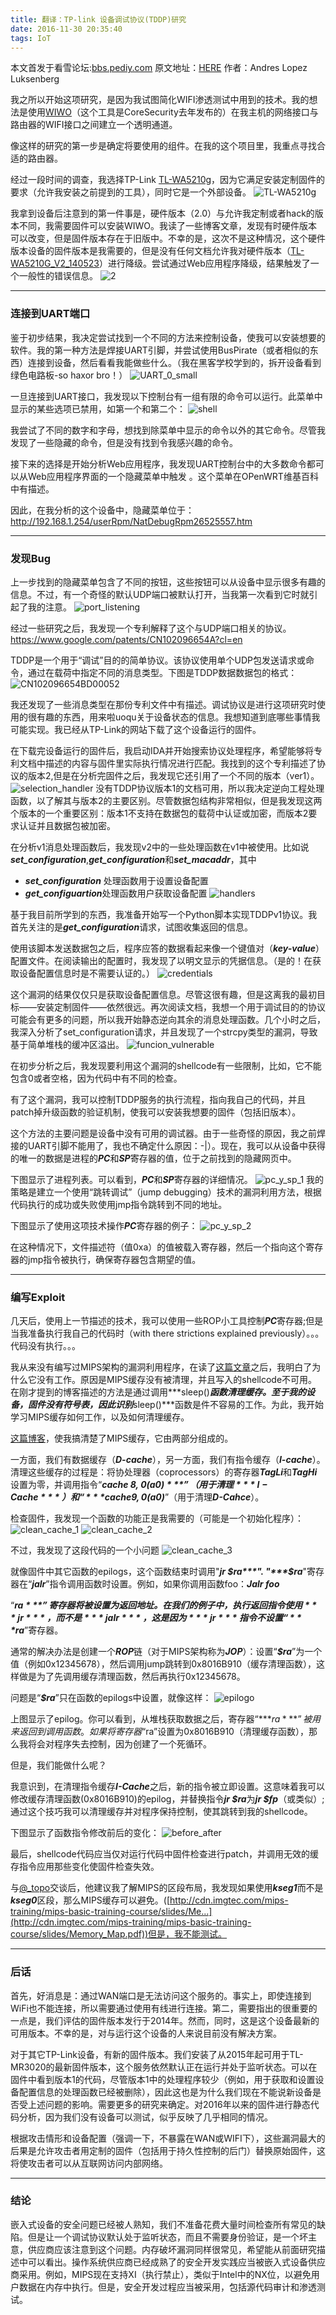 ```yaml
---
title: 翻译：TP-link 设备调试协议(TDDP)研究
date: 2016-11-30 20:35:40
tags: IoT
---
```

本文首发于看雪论坛:[bbs.pediy.com](bbs.pediy.com)
原文地址：[HERE](https://www.coresecurity.com/blog/story-about-tp-link-device-debug-protocol-tddp-research?utm_source=Twitter)    作者：Andres Lopez Luksenberg   

我之所以开始这项研究，是因为我试图简化WIFI渗透测试中用到的技术。我的想法是使用[WIWO](https://www.coresecurity.com/corelabs-research/open-source-tools/wiwo-wireless-workers)（这个工具是CoreSecurity去年发布的）在我主机的网络接口与路由器的WIFI接口之间建立一个透明通道。

像这样的研究的第一步是确定将要使用的组件。在我的这个项目里，我重点寻找合适的路由器。

经过一段时间的调查，我选择TP-Link [TL-WA5210g](http://www.tp-link.com/us/products/details/cat-5039_TL-WA5210G.html)，因为它满足安装定制固件的要求（允许我安装之前提到的工具），同时它是一个外部设备。
![TL-WA5210g](/sourcepictures/20161130/1.jpeg)

我拿到设备后注意到的第一件事是，硬件版本（2.0）与允许我定制或者hack的版本不同，我需要固件可以安装WIWO。我读了一些博客文章，发现有时硬件版本可以改变，但是固件版本存在于旧版中。不幸的是，这次不是这种情况，这个硬件版本设备的固件版本是我需要的，但是没有任何文档允许我对硬件版本（[TL-WA5210G_V2_140523](http://static.tp-link.com/resources/software/TL-WA5210G_V2_140523.zip)）进行降级。尝试通过Web应用程序降级，结果触发了一个一般性的错误信息。
![2](/sourcepictures/20161130/2.jpg)

---
### 连接到UART端口
鉴于初步结果，我决定尝试找到一个不同的方法来控制设备，使我可以安装想要的软件。我的第一种方法是焊接UART引脚，并尝试使用BusPirate（或者相似的东西）连接到设备，然后看看我能做些什么。（我在黑客学校学到的，拆开设备看到绿色电路板-so haxor bro！）
![UART_0_small](/sourcepictures/20161130/UART_0_small.jpg)

一旦连接到UART接口，我发现以下控制台有一组有限的命令可以运行。此菜单中显示的某些选项已禁用，如第一个和第二个：
![shell](/sourcepictures/20161130/shell.png)

我尝试了不同的数字和字母，想找到除菜单中显示的命令以外的其它命令。尽管我发现了一些隐藏的命令，但是没有找到令我感兴趣的命令。

接下来的选择是开始分析Web应用程序，我发现UART控制台中的大多数命令都可以从Web应用程序界面的一个隐藏菜单中触发 。这个菜单在OPenWRT维基百科中有描述。

因此，在我分析的这个设备中，隐藏菜单位于：
http://192.168.1.254/userRpm/NatDebugRpm26525557.htm


---
### 发现Bug
上一步找到的隐藏菜单包含了不同的按钮，这些按钮可以从设备中显示很多有趣的信息。不过，有一个奇怪的默认UDP端口被默认打开，当我第一次看到它时就引起了我的注意。
![port_listening](/sourcepictures/20161130/port_listening.png)

经过一些研究之后，我发现一个专利解释了这个与UDP端口相关的协议。
https://www.google.com/patents/CN102096654A?cl=en

TDDP是一个用于“调试”目的的简单协议。该协议使用单个UDP包发送请求或命令，通过在载荷中指定不同的消息类型。下图是TDDP数据数据包的格式：
![CN102096654BD00052](/sourcepictures/20161130/CN102096654BD00052.png)

我还发现了一些消息类型在那份专利文件中有描述。调试协议是进行这项研究时使用的很有趣的东西，用来啦uoqu关于设备状态的信息。我想知道到底哪些事情我可能实现。我已经从TP-Link的网站下载了这个设备运行的固件。

在下载完设备运行的固件后，我启动IDA并开始搜索协议处理程序，希望能够将专利文档中描述的内容与固件里实际执行情况进行匹配。我找到的这个专利描述了协议的版本2,但是在分析完固件之后，我发现它还引用了一个不同的版本（ver1）。
![selection_handler](/sourcepictures/20161130/selection_handler.png)
没有TDDP协议版本1的文档可用，所以我决定逆向工程处理函数，以了解其与版本2的主要区别。尽管数据包结构非常相似，但是我发现这两个版本的一个重要区别：版本1不支持在数据包的载荷中认证或加密，而版本2要求认证并且数据包被加密。

在分析v1消息处理函数后，我发现v2中的一些处理函数在v1中被使用。比如说***set_configuration***,***get_configuration***和***set_macaddr***，其中
+ ***set_configuration*** 处理函数用于设置设备配置
+ ***get_configuartion***处理函数用户获取设备配置
![handlers](/sourcepictures/20161130/handlers.png)

基于我目前所学到的东西，我准备开始写一个Python脚本实现TDDPv1协议。我首先关注的是***get_configuration***请求，试图收集返回的信息。

使用该脚本发送数据包之后，程序应答的数据看起来像一个键值对（***key-value***）配置文件。在阅读输出的配置时，我发现了以明文显示的凭据信息。（是的！在获取设备配置信息时是不需要认证的。）
![credentials](/sourcepictures/20161130/credentials.png)

这个漏洞的结果仅仅只是获取设备配置信息。尽管这很有趣，但是这离我的最初目标——安装定制固件——依然很远。再次阅读文档，我想一个用于调试目的的协议可能会有更多的问题，所以我开始静态逆向其余的消息处理函数。几个小时之后，我深入分析了set_configuration请求，并且发现了一个strcpy类型的漏洞，导致基于简单堆栈的缓冲区溢出。
![funcion_vulnerable](/sourcepictures/20161130/funcion_vulnerable.png)

在初步分析之后，我发现要利用这个漏洞的shellcode有一些限制，比如，它不能包含0或者空格，因为代码中有不同的检查。

有了这个漏洞，我可以控制TDDP服务的执行流程，指向我自己的代码，并且patch掉升级函数的验证机制，使我可以安装我想要的固件（包括旧版本）。

这个方法的主要问题是设备中没有可用的调试器。由于一些奇怪的原因，我之前焊接的UART引脚不能用了，我也不确定什么原因：-|）。现在，我可以从设备中获得的唯一的数据是进程的***PC***和***SP***寄存器的值，位于之前找到的隐藏网页中。

下图显示了进程列表。可以看到，***PC***和***SP***寄存器的详细情况。
![pc_y_sp_1](/sourcepictures/20161130/pc_y_sp_1.png)
我的策略是建立一个使用“跳转调试”（jump debugging）技术的漏洞利用方法，根据代码执行的成功或失败使用jmp指令跳转到不同的地址。

下图显示了使用这项技术操作***PC***寄存器的例子：
![pc_y_sp_2](/sourcepictures/20161130/pc_y_sp_2.png)

在这种情况下，文件描述符（值0xa）的值被载入寄存器，然后一个指向这个寄存器的jmp指令被执行，确保寄存器包含期望的值。


---
### 编写Exploit
几天后，使用上一节描述的技术，我可以使用一些ROP小工具控制***PC***寄存器;但是当我准备执行我自己的代码时（with there strictions explained previously）。。。代码没有执行。。。

我从来没有编写过MIPS架构的漏洞利用程序，在读了[这篇文章](http://www.devttys0.com/2012/10/exploiting-a-mips-stack-overflow/)之后，我明白了为什么它没有工作。原因是MIPS缓存没有被清理，并且写入的shellcode不可用。在刚才提到的博客描述的方法是通过调用***sleep()***函数清理缓存。至于我的设备，固件没有符号表，因此识别***sleep()***函数是件不容易的工作。为此，我开始学习MIPS缓存如何工作，以及如何清理缓存。

[这篇博客](http://cdn.imgtec.com/mips-training/mips-basic-training-course/slides/Caches.pdf)，使我搞清楚了MIPS缓存，它由两部分组成的。

一方面，我们有数据缓存（***D-cache***），另一方面，我们有指令缓存（***I-cache***）。清理这些缓存的过程是：将协处理器（coprocessors）的寄存器***TagLi***和***TagHi***设置为零，并调用指令“***cache 8, 0($a0)***”（用于清理***I-Cache***）和“***cache 9, 0($a0)***”（用于清理***D-Cahce***）。

检查固件，我发现一个函数的功能正是我需要的（可能是一个初始化程序）：
![clean_cache_1](/sourcepictures/20161130/clean_cache_1.png)
![clean_cache_2](/sourcepictures/20161130/clean_cache_2.png)


不过，我发现了这段代码的一个小问题
![clean_cache_3](/sourcepictures/20161130/clean_cache_3.png)


就像固件中其它函数的epilogs，这个函数结束时调用"***jr $ra***". "***$ra***"寄存器在“***jalr***”指令调用函数时设置。例如，如果你调用函数foo：***Jalr  foo***

“***$ra***”寄存器将被设置为返回地址。在我们的例子中，执行返回指令使用***jr***，而不是***jalr***，这是因为***jr***指令不设置“***$ra***”寄存器。

通常的解决办法是创建一个***ROP***链（对于MIPS架构称为***JOP***）：设置“***$ra***”为一个值（例如0x12345678），然后调用jump跳转到0x8016B910（缓存清理函数），这样做是为了先调用缓存清理函数，然后再执行0x12345678。

问题是“***$ra***”只在函数的epilogs中设置，就像这样：
![epilogo](/sourcepictures/20161130/epilogo.png)


上图显示了epilog。你可以看到，从堆栈获取数据之后，寄存器“***$ra***”被用来返回到调用函数。如果将寄存器“$ra”设置为0x8016B910（清理缓存函数），那么我将会对程序失去控制，因为创建了一个死循环。

但是，我们能做什么呢？

我意识到，在清理指令缓存***I-Cache***之后，新的指令被立即设置。这意味着我可以修改缓存清理函数(0x8016B910)的epilog，并替换指令***jr $ra***为***jr $fp***（或类似）;通过这个技巧我可以清理缓存并对程序保持控制，使其跳转到我的shellcode。

下图显示了函数指令修改前后的变化：
![before_after](/sourcepictures/20161130/before_after.png)

最后，shellcode代码应当仅对运行代码中固件检查进行patch，并调用无效的缓存指令应用那些变化使固件检查失效。

与[@_topo](https://twitter.com/_topo)交谈后，他建议我了解MIPS的区段布局，我发现如果使用***kseg1***而不是***kseg0***区段，那么MIPS缓存可以避免。([http://cdn.imgtec.com/mips-training/mips-basic-training-course/slides/Me...](http://cdn.imgtec.com/mips-training/mips-basic-training-course/slides/Memory_Map.pdf))但是，我不能测试。


---
### 后话
首先，好消息是：通过WAN端口是无法访问这个服务的。事实上，即使连接到WiFi也不能连接，所以需要通过使用有线进行连接。第二，需要指出的很重要的一点是，我们评估的固件版本发行于2014年。然而，同时，这是这个设备最新的可用版本。不幸的是，对与运行这个设备的人来说目前没有解决方案。

对于其它TP-Link设备，有新的固件版本。我们安装了从2015年起可用于TL-MR3020的最新固件版本，这个服务依然默认正在运行并处于监听状态。可以在固件中看到版本1的代码，尽管版本1中的处理程序较少（例如，用于获取和设置设备配置信息的处理函数已经被删除），因此这也是为什么我们现在不能说新设备是否受上述问题的影响。需要更多的研究来确定。对2016年以来的固件进行静态代码分析，因为我们没有设备可以测试，似乎反映了几乎相同的情况。

根据攻击情形和设备配置（强调一下，不暴露在WAN或WIFI下），这些漏洞最大的后果是允许攻击者用定制的固件（包括用于持久性控制的后门）替换原始固件，这将使攻击者可以从互联网访问内部网络。


---
### 结论
嵌入式设备的安全问题已经被人熟知，我们不准备花费大量时间检查所有常见的缺陷。但是让一个调试协议默认处于监听状态，而且不需要身份验证，是一个坏主意，供应商应该注意到这个问题。内存破坏漏洞同样很常见，希望能从前面研究描述中可以看出。操作系统供应商已经成熟了的安全开发实践应当被嵌入式设备供应商采用。例如，MIPS现在支持XI（执行禁止），类似于Intel中的NX位，以避免用户数据在内存中执行。但是，安全开发过程应当被采用，包括源代码审计和渗透测试。

